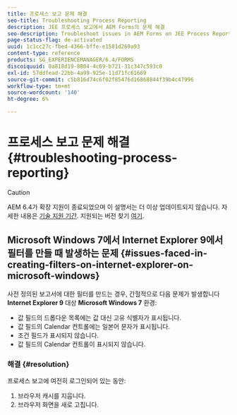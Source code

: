 ```yaml
---
title: 프로세스 보고 문제 해결
seo-title: Troubleshooting Process Reporting
description: JEE 프로세스 보고에서 AEM Forms의 문제 해결
seo-description: Troubleshoot issues in AEM Forms on JEE Process Reporting
page-status-flag: de-activated
uuid: 1c1cc27c-fbed-4366-bffe-e1581d269a93
content-type: reference
products: SG_EXPERIENCEMANAGER/6.4/FORMS
discoiquuid: 0a818d19-8804-4c69-b721-31c347c593c0
exl-id: 57ddfead-22bb-4a99-925e-11d71fc61669
source-git-commit: c5b816d74c6f02f85476d16868844f39b4c47996
workflow-type: tm+mt
source-wordcount: '140'
ht-degree: 6%

---
```


# 프로세스 보고 문제 해결 {#troubleshooting-process-reporting}

>[!CAUTION]
>
>AEM 6.4가 확장 지원이 종료되었으며 이 설명서는 더 이상 업데이트되지 않습니다. 자세한 내용은 [기술 지원 기간](https://helpx.adobe.com/kr/support/programs/eol-matrix.html). 지원되는 버전 찾기 [여기](https://experienceleague.adobe.com/docs/).

## Microsoft Windows 7에서 Internet Explorer 9에서 필터를 만들 때 발생하는 문제 {#issues-faced-in-creating-filters-on-internet-explorer-on-microsoft-windows}

사전 정의된 보고서에 대한 필터를 만드는 경우, 간헐적으로 다음 문제가 발생합니다 **Internet Explorer 9** 대상 **Microsoft Windows 7** 환경:

* 값 필드의 드롭다운 목록에는 값 대신 고유 식별자가 표시됩니다.
* 값 필드의 Calendar 컨트롤에는 일본어 문자가 표시됩니다.
* 조건 필드가 표시되지 않습니다.
* 값 필드의 Calendar 컨트롤이 표시되지 않습니다.

### 해결 {#resolution}

프로세스 보고에 여전히 로그인되어 있는 동안:

1. 브라우저 캐시를 지웁니다.
1. 브라우저 화면을 새로 고칩니다.

